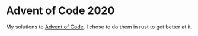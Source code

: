# Advent of Code 2020
My solutions to [Advent of Code](https://adventofcode.com/2020). I chose to do them in rust to get better at it.
